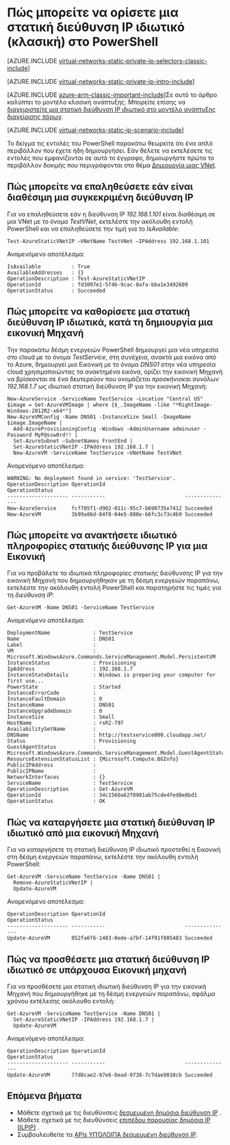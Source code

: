 <properties 
   pageTitle="Πώς μπορείτε να ορίσετε μια στατική ιδιωτικό IP σε κλασική λειτουργία χρησιμοποιώντας το PowerShell | Microsoft Azure"
   description="Κατανόηση των στατική ιδιωτικό διευθύνσεις IP (πτώσεις) και πώς μπορείτε να διαχειριστείτε τους σε κλασική λειτουργία και PowerShell"
   services="virtual-network"
   documentationCenter="na"
   authors="jimdial"
   manager="carmonm"
   editor="tysonn"
   tags="azure-service-management"
/>
<tags 
   ms.service="virtual-network"
   ms.devlang="na"
   ms.topic="article"
   ms.tgt_pltfrm="na"
   ms.workload="infrastructure-services"
   ms.date="02/02/2016"
   ms.author="jdial" />

# <a name="how-to-set-a-static-private-ip-address-classic-in-powershell"></a>Πώς μπορείτε να ορίσετε μια στατική διεύθυνση IP ιδιωτικό (κλασική) στο PowerShell

[AZURE.INCLUDE [virtual-networks-static-private-ip-selectors-classic-include](../../includes/virtual-networks-static-private-ip-selectors-classic-include.md)]

[AZURE.INCLUDE [virtual-networks-static-private-ip-intro-include](../../includes/virtual-networks-static-private-ip-intro-include.md)]

[AZURE.INCLUDE [azure-arm-classic-important-include](../../includes/azure-arm-classic-important-include.md)]Σε αυτό το άρθρο καλύπτει το μοντέλο κλασική ανάπτυξης. Μπορείτε επίσης να [διαχειριστείτε μια στατική διεύθυνση IP ιδιωτικό στο μοντέλο ανάπτυξης διαχείρισης πόρων](virtual-networks-static-private-ip-arm-ps.md).

[AZURE.INCLUDE [virtual-networks-static-ip-scenario-include](../../includes/virtual-networks-static-ip-scenario-include.md)]

Το δείγμα τις εντολές του PowerShell παρακάτω θεωρείτε ότι ένα απλό περιβάλλον που έχετε ήδη δημιουργήσει. Εάν θέλετε να εκτελέσετε τις εντολές που εμφανίζονται σε αυτό το έγγραφο, δημιουργήστε πρώτα το περιβάλλον δοκιμής που περιγράφονται στο θέμα [Δημιουργία μιας VNet](virtual-networks-create-vnet-classic-netcfg-ps.md).

## <a name="how-to-verify-if-a-specific-ip-address-is-available"></a>Πώς μπορείτε να επαληθεύσετε εάν είναι διαθέσιμη μια συγκεκριμένη διεύθυνση IP
Για να επαληθεύσετε εάν η διεύθυνση IP *192.168.1.101* είναι διαθέσιμη σε μια VNet με το όνομα *TestVNet*, εκτελέστε την ακόλουθη εντολή PowerShell και να επαληθεύσετε την τιμή για το *IsAvailable*:

    Test-AzureStaticVNetIP –VNetName TestVNet –IPAddress 192.168.1.101 

Αναμενόμενο αποτέλεσμα:

    IsAvailable          : True
    AvailableAddresses   : {}
    OperationDescription : Test-AzureStaticVNetIP
    OperationId          : fd3097e1-5f4b-9cac-8afa-bba1e3492609
    OperationStatus      : Succeeded

## <a name="how-to-specify-a-static-private-ip-address-when-creating-a-vm"></a>Πώς μπορείτε να καθορίσετε μια στατική διεύθυνση IP ιδιωτικά, κατά τη δημιουργία μια εικονική Μηχανή
Την παρακάτω δέσμη ενεργειών PowerShell δημιουργεί μια νέα υπηρεσία στο cloud με το όνομα *TestService*, στη συνέχεια, ανακτά μια εικόνα από το Azure, δημιουργεί μια Εικονική με το όνομα *DNS01* στην νέα υπηρεσία cloud χρησιμοποιώντας τα ανακτημένα εικόνα, ορίζει την εικονική Μηχανή να βρίσκονται σε ένα δευτερεύον που ονομάζεται *προσκήνιο*και συνόλων *192.168.1.7* ως ιδιωτικό στατική διεύθυνση IP για την εικονική Μηχανή:

    New-AzureService -ServiceName TestService -Location "Central US"
    $image = Get-AzureVMImage | where {$_.ImageName -like "*RightImage-Windows-2012R2-x64*"}
    New-AzureVMConfig -Name DNS01 -InstanceSize Small -ImageName $image.ImageName |
      Add-AzureProvisioningConfig -Windows -AdminUsername adminuser -Password MyP@ssw0rd!! |
      Set-AzureSubnet –SubnetNames FrontEnd |
      Set-AzureStaticVNetIP -IPAddress 192.168.1.7 |
      New-AzureVM -ServiceName TestService –VNetName TestVNet

Αναμενόμενο αποτέλεσμα:

    WARNING: No deployment found in service: 'TestService'.
    OperationDescription OperationId                          OperationStatus
    -------------------- -----------                          ---------------
    New-AzureService     fcf705f1-d902-011c-95c7-b690735e7412 Succeeded      
    New-AzureVM          3b99a86d-84f8-04e5-888e-b6fc3c73c4b9 Succeeded  

## <a name="how-to-retrieve-static-private-ip-address-information-for-a-vm"></a>Πώς μπορείτε να ανακτήσετε ιδιωτικό πληροφορίες στατικής διεύθυνσης IP για μια Εικονική
Για να προβάλετε τα ιδιωτικά πληροφορίες στατικής διεύθυνσης IP για την εικονική Μηχανή που δημιουργήθηκαν με τη δέσμη ενεργειών παραπάνω, εκτελέστε την ακόλουθη εντολή PowerShell και παρατηρήστε τις τιμές για τη *διεύθυνση IP*:

    Get-AzureVM -Name DNS01 -ServiceName TestService

Αναμενόμενο αποτέλεσμα:

    DeploymentName              : TestService
    Name                        : DNS01
    Label                       : 
    VM                          : Microsoft.WindowsAzure.Commands.ServiceManagement.Model.PersistentVM
    InstanceStatus              : Provisioning
    IpAddress                   : 192.168.1.7
    InstanceStateDetails        : Windows is preparing your computer for first use...
    PowerState                  : Started
    InstanceErrorCode           : 
    InstanceFaultDomain         : 0
    InstanceName                : DNS01
    InstanceUpgradeDomain       : 0
    InstanceSize                : Small
    HostName                    : rsR2-797
    AvailabilitySetName         : 
    DNSName                     : http://testservice000.cloudapp.net/
    Status                      : Provisioning
    GuestAgentStatus            : Microsoft.WindowsAzure.Commands.ServiceManagement.Model.GuestAgentStatus
    ResourceExtensionStatusList : {Microsoft.Compute.BGInfo}
    PublicIPAddress             : 
    PublicIPName                : 
    NetworkInterfaces           : {}
    ServiceName                 : TestService
    OperationDescription        : Get-AzureVM
    OperationId                 : 34c1560a62f0901ab75cde4fed8e8bd1
    OperationStatus             : OK

## <a name="how-to-remove-a-static-private-ip-address-from-a-vm"></a>Πώς να καταργήσετε μια στατική διεύθυνση IP ιδιωτικό από μια εικονική Μηχανή
Για να καταργήσετε τη στατική διεύθυνση IP ιδιωτικό προστεθεί η Εικονική στη δέσμη ενεργειών παραπάνω, εκτελέστε την ακόλουθη εντολή PowerShell:
    
    Get-AzureVM -ServiceName TestService -Name DNS01 |
      Remove-AzureStaticVNetIP |
      Update-AzureVM

Αναμενόμενο αποτέλεσμα:

    OperationDescription OperationId                          OperationStatus
    -------------------- -----------                          ---------------
    Update-AzureVM       052fa6f6-1483-0ede-a7bf-14f91f805483 Succeeded

## <a name="how-to-add-a-static-private-ip-address-to-an-existing-vm"></a>Πώς να προσθέσετε μια στατική διεύθυνση IP ιδιωτικό σε υπάρχουσα Εικονική μηχανή
Για να προσθέσετε μια στατική ιδιωτική διεύθυνση IP για την εικονική Μηχανή που δημιουργήθηκε με τη δέσμη ενεργειών παραπάνω, σφάλμα χρόνου εκτέλεσης ακόλουθο εντολή:

    Get-AzureVM -ServiceName TestService -Name DNS01 |
      Set-AzureStaticVNetIP -IPAddress 192.168.1.7 |
      Update-AzureVM

Αναμενόμενο αποτέλεσμα:

    OperationDescription OperationId                          OperationStatus
    -------------------- -----------                          ---------------
    Update-AzureVM       77d8cae2-87e6-0ead-9738-7c7dae9810cb Succeeded 

## <a name="next-steps"></a>Επόμενα βήματα

- Μάθετε σχετικά με τις διευθύνσεις [δεσμευμένη δημόσια διεύθυνση IP](virtual-networks-reserved-public-ip.md) .
- Μάθετε σχετικά με τις διευθύνσεις [επιπέδου παρουσίας δημόσια IP (ILPIP)](virtual-networks-instance-level-public-ip.md) .
- Συμβουλευθείτε τα [APIs ΥΠΌΛΟΙΠΑ δεσμευμένη διεύθυνση IP](https://msdn.microsoft.com/library/azure/dn722420.aspx).
